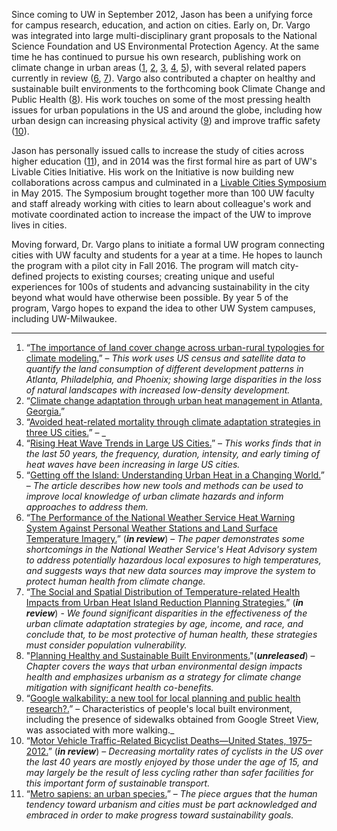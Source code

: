 Since coming to UW in September 2012, Jason has been a unifying force for campus research, education, and action on cities. Early on, Dr. Vargo was integrated into large multi-disciplinary grant proposals to the National Science Foundation and US Environmental Protection Agency. At the same time he has continued to pursue his own research, publishing work on climate change in urban areas ([1](https://dl.dropboxusercontent.com/u/2547034/MyPapers/first/vargo_JEM_2013.pdf), [2](http://www.urbanclimate.gatech.edu/pubs/Climate%20change%20adaptation%20through%20urban%20heat%20management_ES&T.pdf), [3](http://www.urbanclimate.gatech.edu/pubs/Stone_2014.pdf), [4](https://dl.dropboxusercontent.com/u/2547034/MyPapers/co-author/HabeebNaturalHazards2015.pdf), [5](https://dl.dropboxusercontent.com/u/2547034/MyPapers/first/ugec_viewpointsJuly2013_vargo.pdf)), with several related papers currently in review ([6](https://dl.dropboxusercontent.com/u/2547034/MyPapers/first/vargoLiuXiao_MS.pdf), [7](https://dl.dropboxusercontent.com/u/2547034/MyPapers/first/JPER_submission_5-15.pdf)). Vargo also contributed a chapter on healthy and sustainable built environments to the forthcoming book Climate Change and Public Health ([8](https://dl.dropboxusercontent.com/u/2547034/MyPapers/BookChapters/CC_health14_Proof.pdf)). His work touches on some of the most pressing health issues for urban populations in the US and around the globe, including how urban design can increasing physical activity ([9](https://dl.dropboxusercontent.com/u/2547034/MyPapers/first/vargo_JPAH_2012_689-697.pdf)) and improve traffic safety ([10](https://dl.dropboxusercontent.com/u/2547034/MyPapers/first/MMWR_cyclistDeaths_inReview.pdf)). 

Jason has personally issued calls to increase the study of cities across higher education ([11](https://dl.dropboxusercontent.com/u/2547034/MyPapers/first/Vargo_metrosapien.pdf)), and in 2014 was the first formal hire as part of UW's Livable Cities Initiative. His work on the Initiative is now building new collaborations across campus and culminated in a [Livable Cities Symposium](http://ghi.wisc.edu/symposium-adds-momentum-to-livable-cities-initiative/) in May 2015. The Symposium brought together more than 100 UW faculty and staff already working with cities to learn about colleague's work and motivate coordinated action to increase the impact of the UW to improve lives in cities. 

Moving forward, Dr. Vargo plans to initiate a formal UW program connecting cities with UW faculty and students for a year at a time. He hopes to launch the program with a pilot city in Fall 2016. The program will match city-defined projects to existing courses; creating unique and useful experiences for 100s of students and advancing sustainability in the city beyond what would have otherwise been possible. By year 5 of the program, Vargo hopes to expand the idea to other UW System campuses, including UW-Milwaukee. 





--------------

1.  “[The importance of land cover change across urban-rural typologies for climate modeling.](https://dl.dropboxusercontent.com/u/2547034/MyPapers/first/vargo_JEM_2013.pdf)” – _This work uses US census and satellite data to quantify the land consumption of different development patterns in Atlanta, Philadelphia, and Phoenix; showing large disparities in the loss of natural landscapes with increased low-density development._
2.  “[Climate change adaptation through urban heat management in Atlanta, Georgia.](http://www.urbanclimate.gatech.edu/pubs/Climate%20change%20adaptation%20through%20urban%20heat%20management_ES&T.pdf)”
3.  “[Avoided heat-related mortality through climate adaptation strategies in three US cities.](http://www.urbanclimate.gatech.edu/pubs/Stone_2014.pdf)” – _
4.  “[Rising Heat Wave Trends in Large US Cities.](https://dl.dropboxusercontent.com/u/2547034/MyPapers/co-author/HabeebNaturalHazards2015.pdf)”  – _This works finds that in the last 50 years, the frequency, duration, intensity, and early timing of heat waves have been increasing in large US cities._
5.  “[Getting off the Island: Understanding Urban Heat in a Changing World.](https://www.academia.edu/attachments/34073324/download_file)” – _The article describes how new tools and methods can be used to improve local knowledge of urban climate hazards and inform approaches to address them._
6.  “[The Performance of the National Weather Service Heat Warning System Against Personal Weather Stations and Land Surface Temperature Imagery.](https://dl.dropboxusercontent.com/u/2547034/MyPapers/first/vargoLiuXiao_MS.pdf)” (***in review***) – _The paper demonstrates some shortcomings in the National Weather Service's Heat Advisory system to address potentially hazardous local exposures to high temperatures, and suggests ways that new data sources may improve the system to protect human health from climate change._
7.  “[The Social and Spatial Distribution of Temperature-related Health Impacts from Urban Heat Island Reduction Planning Strategies.](https://dl.dropboxusercontent.com/u/2547034/MyPapers/first/JPER_submission_5-15.pdf)” (***in review***) - _We found significant disparities in the effectiveness of the urban climate adaptation strategies by age, income, and race, and conclude that, to be most protective of human health, these strategies must consider population vulnerability._
8.  "[Planning Healthy and Sustainable Built Environments.](https://dl.dropboxusercontent.com/u/2547034/MyPapers/BookChapters/CC_health14_Proof.pdf)"(***unreleased***) – _Chapter covers the ways that urban environmental design impacts health and emphasizes urbanism as a strategy for climate change mitigation with significant health co-benefits._
9.  “[Google walkability: a new tool for local planning and public health research?.](https://dl.dropboxusercontent.com/u/2547034/MyPapers/first/vargo_JPAH_2012_689-697.pdf)”  – Characteristics of people's local built environment, including the presence of sidewalks obtained from Google Street View, was associated with more walking._
10.  “[Motor Vehicle Traffic-Related Bicyclist Deaths—United States, 1975–2012.](https://dl.dropboxusercontent.com/u/2547034/MyPapers/first/MMWR_cyclistDeaths_inReview.pdf)”  (***in review***) – _Decreasing mortality rates of cyclists in the US over the last 40 years are mostly enjoyed by those under the age of 15, and may largely be the result of less cycling rather than safer facilities for this important form of sustainable transport._
11.  “[Metro sapiens: an urban species.](https://dl.dropboxusercontent.com/u/2547034/MyPapers/first/Vargo_metrosapien.pdf)” – _The piece argues that the human tendency toward urbanism and cities must be part acknowledged and embraced in order to make progress toward sustainability goals._
